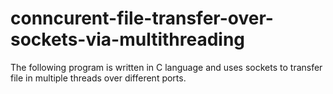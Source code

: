 # conncurent-file-transfer-over-sockets-via-multithreading
The following program is written in C language and uses sockets to transfer file in multiple threads over different ports.

